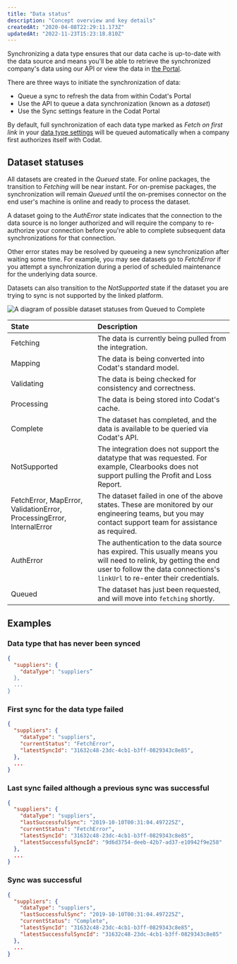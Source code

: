 ```yaml
---
title: "Data status"
description: "Concept overview and key details"
createdAt: "2020-04-08T22:29:11.173Z"
updatedAt: "2022-11-23T15:23:18.810Z"
---
```


Synchronizing a data type ensures that our data cache is up-to-date with the data source and means you'll be able to retrieve the synchronized company's data using our API or view the data in [the Portal](https://app.codat.io).

There are three ways to initiate the synchronization of data:

- Queue a sync to refresh the data from within Codat's Portal
- Use the API to queue a data synchronization (known as a _dataset_)
- Use the Sync settings feature in the Codat Portal

By default, full synchronization of each data type marked as _Fetch on first link_ in your [data type settings](https://docs.codat.io/docs/data-sync-settings) will be queued automatically when a company first authorizes itself with Codat.

## Dataset statuses

All datasets are created in the _Queued_ state. For online packages, the transition to _Fetching_ will be near instant. For on-premise packages, the synchronization will remain _Queued_ until the on-premises connector on the end user's machine is online and ready to process the dataset.

A dataset going to the _AuthError_ state indicates that the connection to the data source is no longer authorized and will require the company to re-authorize your connection before you're able to complete subsequent data synchronizations for that connection.

Other error states may be resolved by queueing a new synchronization after waiting some time. For example, you may see datasets go to _FetchError_ if you attempt a synchronization during a period of scheduled maintenance for the underlying data source.

Datasets can also transition to the _NotSupported_ state if the dataset you are trying to sync is not supported by the linked platform.

<img
  src="https://files.readme.io/47eaf22-DatasetStatuses.png"
  alt="A diagram of possible dataset statuses from Queued to Complete"
/>

| State                                                                 | Description                                                                                                                                                                                      |
| :-------------------------------------------------------------------- | :----------------------------------------------------------------------------------------------------------------------------------------------------------------------------------------------- |
| Fetching                                                              | The data is currently being pulled from the integration.                                                                                                                                         |
| Mapping                                                               | The data is being converted into Codat's standard model.                                                                                                                                         |
| Validating                                                            | The data is being checked for consistency and correctness.                                                                                                                                       |
| Processing                                                            | The data is being stored into Codat's cache.                                                                                                                                                     |
| Complete                                                              | The dataset has completed, and the data is available to be queried via Codat's API.                                                                                                              |
| NotSupported                                                          | The integration does not support the datatype that was requested. For example, Clearbooks does not support pulling the Profit and Loss Report.                                                   |
| FetchError, MapError, ValidationError, ProcessingError, InternalError | The dataset failed in one of the above states. These are monitored by our engineering teams, but you may contact support team for assistance as required.                                        |
| AuthError                                                             | The authentication to the data source has expired. This usually means you will need to relink, by getting the end user to follow the data connections's `linkUrl` to re-enter their credentials. |
| Queued                                                                | The dataset has just been requested, and will move into `fetching` shortly.                                                                                                                      |

## Examples

### Data type that has never been synced

```json
{
  "suppliers": {
    "dataType": "suppliers”
  },
  ...
}
```

### First sync for the data type failed

```json
{
  "suppliers": {
    "dataType": "suppliers",
    "currentStatus": "FetchError",
    "latestSyncId": "31632c48-23dc-4cb1-b3ff-0829343c8e85",
  },
  ...
}
```

### Last sync failed although a previous sync was successful

```json
{
  "suppliers": {
    "dataType": "suppliers",
    "lastSuccessfulSync": "2019-10-10T00:31:04.497225Z",
    "currentStatus": "FetchError",
    "latestSyncId": "31632c48-23dc-4cb1-b3ff-0829343c8e85",
    "latestSuccessfulSyncId": "9d6d3754-deeb-42b7-ad37-e10942f9e258"
  },
  ...
}
```

### Sync was successful

```json
{
  "suppliers": {
    "dataType": "suppliers",
    "lastSuccessfulSync": "2019-10-10T00:31:04.497225Z",
    "currentStatus": "Complete",
    "latestSyncId": "31632c48-23dc-4cb1-b3ff-0829343c8e85",
    "latestSuccessfulSyncId": "31632c48-23dc-4cb1-b3ff-0829343c8e85"
  },
  ...
}
```
